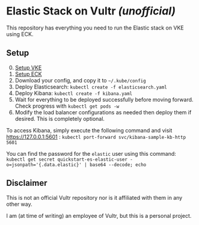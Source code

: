 # Elastic Stack on Vultr *(unofficial)*
This repository has everything you need to run the Elastic stack on VKE using ECK.

## Setup
0. [Setup VKE](https://www.vultr.com/docs/vultr-kubernetes-engine/#How_to_Deploy_a_VKE_Cluster)
1. [Setup ECK](https://www.elastic.co/guide/en/cloud-on-k8s/current/k8s-deploy-eck.html)
2. Download your config, and copy it to `~/.kube/config`
3. Deploy Elasticsearch: `kubectl create -f elasticsearch.yaml`
4. Deploy Kibana: `kubectl create -f kibana.yaml`
5. Wait for everything to be deployed successfully before moving forward. Check progress with `kubectl get pods -w`
6. Modify the load balancer configurations as needed then deploy them if desired. This is completely optional.

To access Kibana, simply execute the following command and visit https://127.0.0.1:5601 : `kubectl port-forward svc/kibana-sample-kb-http 5601`

You can find the password for the `elastic` user using this command:
`kubectl get secret quickstart-es-elastic-user -o=jsonpath='{.data.elastic}' | base64 --decode; echo`

## Disclaimer
This is not an official Vultr repository nor is it affiliated with them in any other way.

I am (at time of writing) an employee of Vultr, but this is a personal project.

